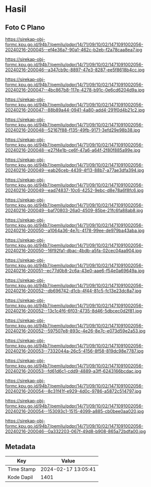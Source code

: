 # Hasil

## Foto C Plano

https://sirekap-obj-formc.kpu.go.id/94b7/pemilu/pdpr/14/71/09/10/02/1471091002056-20240216-200045--ef4e36a7-90a1-462c-b2eb-f2a78caa8ea7.jpg

https://sirekap-obj-formc.kpu.go.id/94b7/pemilu/pdpr/14/71/09/10/02/1471091002056-20240216-200046--a347cb9c-8897-47e3-8287-ee5f8618b4cc.jpg

https://sirekap-obj-formc.kpu.go.id/94b7/pemilu/pdpr/14/71/09/10/02/1471091002056-20240216-200047--4bc867b8-117e-4278-b91c-0e6cd6204d9a.jpg

https://sirekap-obj-formc.kpu.go.id/94b7/pemilu/pdpr/14/71/09/10/02/1471091002056-20240216-200047--88b89a44-0941-4a80-add4-291f0d4b21c2.jpg

https://sirekap-obj-formc.kpu.go.id/94b7/pemilu/pdpr/14/71/09/10/02/1471091002056-20240216-200048--52167f88-f135-49fb-9171-3efd29e98b38.jpg

https://sirekap-obj-formc.kpu.go.id/94b7/pemilu/pdpr/14/71/09/10/02/1471091002056-20240216-200048--e27f4e1b-ce6f-47a6-a64f-2f80f885a99e.jpg

https://sirekap-obj-formc.kpu.go.id/94b7/pemilu/pdpr/14/71/09/10/02/1471091002056-20240216-200049--eab26ceb-4439-4f13-88b7-a77ae3dfa394.jpg

https://sirekap-obj-formc.kpu.go.id/94b7/pemilu/pdpr/14/71/09/10/02/1471091002056-20240216-200049--ead74837-10c6-4252-9ebc-d8e78a6f8fc6.jpg

https://sirekap-obj-formc.kpu.go.id/94b7/pemilu/pdpr/14/71/09/10/02/1471091002056-20240216-200049--baf70803-26a0-4509-85be-21fc6fa88ab8.jpg

https://sirekap-obj-formc.kpu.go.id/94b7/pemilu/pdpr/14/71/09/10/02/1471091002056-20240216-200050--a1064a36-4e7c-4178-99ee-de979ba43aba.jpg

https://sirekap-obj-formc.kpu.go.id/94b7/pemilu/pdpr/14/71/09/10/02/1471091002056-20240216-200050--16f92fa1-dbac-4bdb-a5fa-02cec04aa904.jpg

https://sirekap-obj-formc.kpu.go.id/94b7/pemilu/pdpr/14/71/09/10/02/1471091002056-20240216-200051--ec77d0b8-2c6a-43e0-aae6-f54e0a69649a.jpg

https://sirekap-obj-formc.kpu.go.id/94b7/pemilu/pdpr/14/71/09/10/02/1471091002056-20240216-200052--db696742-d1cb-4f44-81c5-fc13e23dc8a7.jpg

https://sirekap-obj-formc.kpu.go.id/94b7/pemilu/pdpr/14/71/09/10/02/1471091002056-20240216-200052--13c1c4f6-6f03-4735-8d46-5dbcec0d2f81.jpg

https://sirekap-obj-formc.kpu.go.id/94b7/pemilu/pdpr/14/71/09/10/02/1471091002056-20240216-200052--597507e8-893c-4e26-8e7c-e073d59e2a53.jpg

https://sirekap-obj-formc.kpu.go.id/94b7/pemilu/pdpr/14/71/09/10/02/1471091002056-20240216-200053--7332044a-26c5-4156-8f58-819dc98e7787.jpg

https://sirekap-obj-formc.kpu.go.id/94b7/pemilu/pdpr/14/71/09/10/02/1471091002056-20240216-200053--fd61d6c1-cdd9-4889-a3ff-6243166bcdac.jpg

https://sirekap-obj-formc.kpu.go.id/94b7/pemilu/pdpr/14/71/09/10/02/1471091002056-20240216-200054--8c31f41f-e929-4d0c-9786-a5872c514797.jpg

https://sirekap-obj-formc.kpu.go.id/94b7/pemilu/pdpr/14/71/09/10/02/1471091002056-20240216-200054--153093c1-1515-4099-a885-cb0bee0aa020.jpg

https://sirekap-obj-formc.kpu.go.id/94b7/pemilu/pdpr/14/71/09/10/02/1471091002056-20240216-200046--0a332203-067f-49d8-b908-865a72bdfa00.jpg


## Metadata

| Key        | Value               |
| ---------- | ------------------- |
| Time Stamp | 2024-02-17 13:05:41 |
| Kode Dapil | 1401                |



